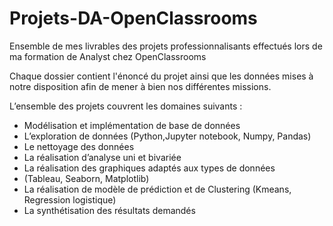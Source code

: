 # Projets-DA-OpenClassrooms

Ensemble de mes livrables des projets professionnalisants effectués lors de ma formation de Analyst chez OpenClassrooms

Chaque dossier contient l'énoncé du projet ainsi que les données mises à notre disposition afin de mener à bien nos différentes missions.

L’ensemble des projets couvrent les domaines suivants :

-	Modélisation et implémentation de base de données
-	L’exploration de données (Python,Jupyter notebook, Numpy, Pandas)
-	Le nettoyage des données 
-	La réalisation d’analyse uni et bivariée
-	La réalisation des graphiques adaptés aux types de données
-	(Tableau, Seaborn, Matplotlib)
-	La réalisation de modèle de prédiction et de Clustering (Kmeans, Regression logistique)
-	La synthétisation des résultats demandés
